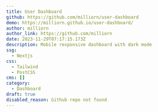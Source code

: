 ```yaml
---
title: User Dashboard
github: https://github.com/milliorn/user-dashboard
demo: https://milliorn.github.io/user-dashboard/
author: milliorn
author_link: https://github.com/milliorn
date: 2023-11-29T07:17:15.173Z
description: Mobile responsive dashboard with dark mode
ssg:
  - Nextjs
css:
  - Tailwind
  - PostCSS
cms: []
category:
  - Dashboard
draft: true
disabled_reason: Github repo not found
---
```

